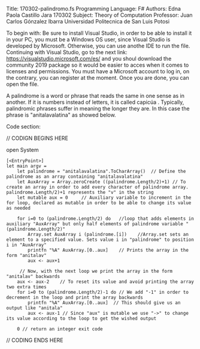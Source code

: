 Title: 170302-palindromo.fs 
Programming Language: F# 
Authors: Edna Paola
Castillo Jara 170302 
Subject: Theory of Computation 
Professor: Juan Carlos Gónzalez Ibarra 
Universidad Politecnica de San Luis Potosi

To begin with: Be sure to install Visual Studio, in order to be able to
install it in your PC, you must be a Windows OS user, since Visual
Studio is developed by Microsoft. Otherwise, you can use anothe IDE to
run the file. Continuing with Visual Studio, go to the next link:
https://visualstudio.microsoft.com/es/ and you shoul download the
community 2019 package so it would be easier to acces when it comes to
licenses and permissions. You must have a Microsoft account to log in,
on the contrary, you can register at the moment. Once you are done, you
can open the file.

A palindrome is a word or phrase that reads the same in one sense as in another. 
If it is numbers instead of letters, it is called capicúa . Typically, palindromic 
phrases suffer in meaning the longer they are. In this case the phrase is "anitalavalatina" as
showed below.

Code section:

// CODIGN BEGINS HERE

open System
   
    [<EntryPoint>]
    let main argv =
        let palindrome = "anitalavalatina".ToCharArray()  // Define the palindrome as an array containing "anitalavalatina"        
        let AuxArray = Array.zeroCreate ((palindrome.Length/2)+1) // To create an array in order to add every character of palindrome array. palindrome.Length/2)+1 represents the "v" in the string
        let mutable aux = 0     // Auxiliary variable to increment in the for loop, declared as mutable in order to be able to change its value as needed
    
        for i=0 to (palindrome.Length/2) do   //loop that adds elements in auxiliary "AuxArray" but only half elements of palindrome variable "(palindrome.Length/2)"
            Array.set AuxArray i (palindrome.[i])    //Array.set sets an element to a specified value. Sets value i in "palindrome" to position i in "AuxArray"
            printfn "%A" AuxArray.[0..aux]    // Prints the array in the form "anitalav"
            aux <- aux+1
    
         // Now, with the next loop we print the array in the form "anitalav" backwards
        aux <- aux-2    // To reset its value and avoid printing the array two extra times
        for i=0 to (palindrome.Length/2)-1 do // We add "-1" in order to decrement in the loop and print the array backwards
            printfn "%A" AuxArray.[0..aux]  // This should give us an output like "anitala"
            aux <- aux-1 // Since "aux" is mutable we use "->" to change its value according to the loop to get the wished output
        
        0 // return an integer exit code

// CODING ENDS HERE
